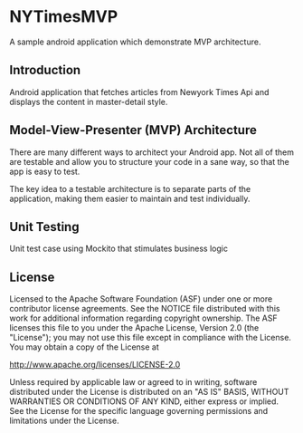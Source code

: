 # NYTimesMVP

A sample android application which demonstrate MVP architecture.

## Introduction  ##

Android application that fetches articles from Newyork Times Api and displays the content in master-detail style.

## Model-View-Presenter (MVP) Architecture ##

There are many different ways to architect your Android app. Not all of them are testable and allow you to structure your code in a sane way, so that the app is easy to test.

The key idea to a testable architecture is to separate parts of the application, making them easier to maintain and test individually.

## Unit Testing ##

Unit test case using Mockito that stimulates business logic

## License ##

Licensed to the Apache Software Foundation (ASF) under one or more contributor license agreements. See the NOTICE file distributed with this work for additional information regarding copyright ownership. The ASF licenses this file to you under the Apache License, Version 2.0 (the "License"); you may not use this file except in compliance with the License. You may obtain a copy of the License at

http://www.apache.org/licenses/LICENSE-2.0

Unless required by applicable law or agreed to in writing, software distributed under the License is distributed on an "AS IS" BASIS, WITHOUT WARRANTIES OR CONDITIONS OF ANY KIND, either express or implied. See the License for the specific language governing permissions and limitations under the License.

